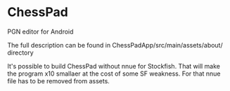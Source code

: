 # ChessPad
PGN editor for Android

The full description can be found in ChessPadApp/src/main/assets/about/ directory

It's possible to build ChessPad without nnue for Stockfish. That will make the program x10 smallaer
at the cost of some SF weakness. For that nnue file has to be removed from assets.

